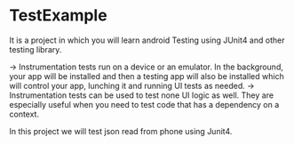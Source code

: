 # TestExample
It is a project in which you will learn android Testing using JUnit4 and other testing library.

-> Instrumentation tests run on a device or an emulator. In the background, 
your app will be installed and then a testing app will also be installed 
which will control your app, lunching it and running UI tests as needed.
-> Instrumentation tests can be used to test none UI logic as well.
They are especially useful when you need to test code that has a dependency on a context.

In this project we will test json read from phone using Junit4.

